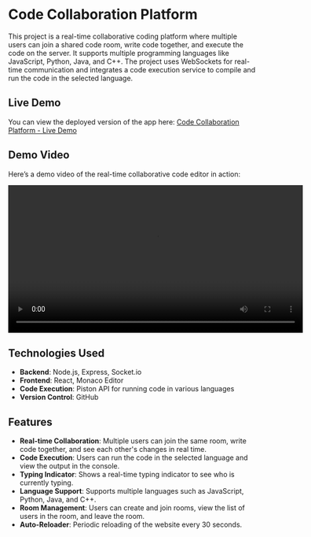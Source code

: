 # Code Collaboration Platform

This project is a real-time collaborative coding platform where multiple users can join a shared code room, write code together, and execute the code on the server. It supports multiple programming languages like JavaScript, Python, Java, and C++. The project uses WebSockets for real-time communication and integrates a code execution service to compile and run the code in the selected language.

## Live Demo

You can view the deployed version of the app here: [Code Collaboration Platform - Live Demo](https://codecollab-2vsf.onrender.com)

## Demo Video

Here’s a demo video of the real-time collaborative code editor in action:

<video width="600" controls>
  <source src="output/live.mp4" type="video/mp4">
  Your browser does not support the video tag.
</video>

## Technologies Used

- **Backend**: Node.js, Express, Socket.io
- **Frontend**: React, Monaco Editor
- **Code Execution**: Piston API for running code in various languages
- **Version Control**: GitHub

## Features

- **Real-time Collaboration**: Multiple users can join the same room, write code together, and see each other's changes in real time.
- **Code Execution**: Users can run the code in the selected language and view the output in the console.
- **Typing Indicator**: Shows a real-time typing indicator to see who is currently typing.
- **Language Support**: Supports multiple languages such as JavaScript, Python, Java, and C++.
- **Room Management**: Users can create and join rooms, view the list of users in the room, and leave the room.
- **Auto-Reloader**: Periodic reloading of the website every 30 seconds.



